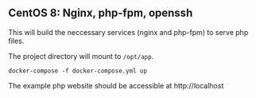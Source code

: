 ## CentOS 8: Nginx, php-fpm, openssh

This will build the neccessary services (nginx and php-fpm) to serve php files.

The project directory will mount to ```/opt/app```.

```
docker-compose -f docker-compose.yml up
```

The example php website should be accessible at http://localhost
